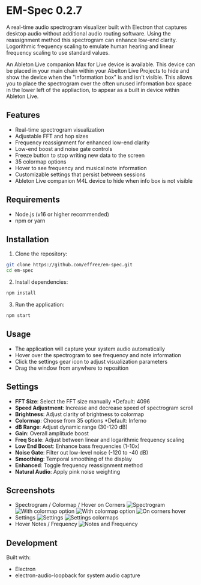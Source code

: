 # EM-Spec 0.2.7

A real-time audio spectrogram visualizer built with Electron that captures desktop audio without additional audio routing software.  Using the reassignment method this spectrogram can enhance low-end clarity.  Logorithmic frequency scaling to emulate human hearing and linear frequency scaling to use standard values.

An Ableton Live companion Max for Live device is available.  This device can be placed in your main chain within your Abelton Live Projects to hide and show the device when the "information box" is and isn't visible.  This allows you to place the spectrogram over the often unused information box space in the lower left of the appliaction, to appear as a built in device within Ableton Live.

## Features
- Real-time spectrogram visualization
- Adjustable FFT and hop sizes
- Frequency reassignment for enhanced low-end clarity
- Low-end boost and noise gate controls
- Freeze button to stop writing new data to the screen
- 35 colormap options
- Hover to see frequency and musical note information
- Customizable settings that persist between sessions
- Ableton Live companion M4L device to hide when info box is not visible

## Requirements
- Node.js (v16 or higher recommended)
- npm or yarn

## Installation

1. Clone the repository:
```bash
git clone https://github.com/effree/em-spec.git
cd em-spec
```

2. Install dependencies:
```bash
npm install
```

3. Run the application:
```bash
npm start
```

## Usage

- The application will capture your system audio automatically
- Hover over the spectrogram to see frequency and note information
- Click the settings gear icon to adjust visualization parameters
- Drag the window from anywhere to reposition

## Settings

- **FFT Size**: Select the FFT size manually *Default: 4096
- **Speed Adjustment**: Increase and decrease speed of spectrogram scroll
- **Brightness**: Adjust clarity of brightness to colormap
- **Colormap**: Choose from 35 options *Default: Inferno
- **dB Range**: Adjust dynamic range (30-120 dB)
- **Gain**: Overall amplitude boost
- **Freq Scale**: Adjust between linear and logarithmic frequency scaling
- **Low End Boost**: Enhance bass frequencies (1-10x)
- **Noise Gate**: Filter out low-level noise (-120 to -40 dB)
- **Smoothing**: Temporal smoothing of the display
- **Enhanced**: Toggle frequency reassignment method
- **Natural Audio**: Apply pink noise weighting

## Screenshots

- Spectrogram / Colormap / Hover on Corners
![Spectrogram](/screenshots/spectrogram.png?raw=true "Spectrogram")
![With colormap option](/screenshots/spectrogram-2.png?raw=true "With colormap option")
![With colormap option](/screenshots/spectrogram-3.png?raw=true "With colormap option")
![On corners hover](/screenshots/spectrogram-hover.png?raw=true "On corners hover")
- Settings
![Settings](/screenshots/spectrogram-settings.png?raw=true "Settings")
![Settings colormaps](/screenshots/spectrogram-settings-colormap.png?raw=true "Settings displaying colormaps")
- Hover Notes / Frequency
![Notes and Frequency](/screenshots/spectrogram-notes-frequency.png?raw=true "Hover shows notes and frequency")

## Development

Built with:
- Electron
- electron-audio-loopback for system audio capture
